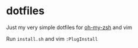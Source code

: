 # dotfiles

Just my very simple dotfiles for [oh-my-zsh](https://github.com/robbyrussell/oh-my-zsh) and vim

Run `install.sh` and vim `:PlugInstall`
